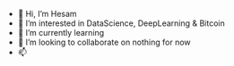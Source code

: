 - 👋 Hi, I’m Hesam
- 👀 I’m interested in DataScience, DeepLearning & Bitcoin
- 🌱 I’m currently learning
- 💞️ I’m looking to collaborate on nothing for now
- 📫  

<!---
HT696/HT696 is a ✨ special ✨ repository because its `README.md` (this file) appears on your GitHub profile.
You can click the Preview link to take a look at your changes.
--->
